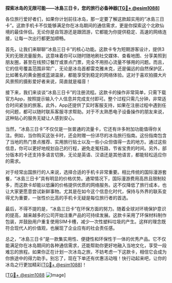 **探索冰岛的无限可能——冰島三日卡，您的旅行必备神器[[TG💪+ @esim1088](https://t.me/s/esim1088)]**

各位旅行爱好者们，如果你计划前往冰岛，那一定要了解这款超实用的“冰島三日卡”。这款手机卡不仅能够满足你在冰岛期间的通信需求，更是你探索这个北欧仙境的最佳伴侣。无论你是自驾游还是跟团游，它都能为你提供稳定、高速的网络连接，让每一次出行都更加顺畅。

首先，让我们来聊聊“冰島三日卡”的核心功能。这款卡专为短期游客设计，提供3天的无限流量服务。这意味着你可以随时随地刷社交媒体、查看地图、分享美照到朋友圈，甚至在线预订餐厅或景点门票，完全不用担心流量不够用的问题。而且，它的信号覆盖范围非常广，无论是冰岛首都雷克雅未克，还是偏远的自然保护区，比如著名的黄金圈或蓝湖温泉，都能享受到稳定的网络体验。这对于喜欢拍摄大片风景照的摄影爱好者来说，简直就是福音！

接下来，我们来谈谈“冰島三日卡”的注册流程。这款卡的操作非常简单，只需下载官方App，按照提示输入个人信息并完成支付即可。整个过程只需几分钟，非常适合时间紧张的旅客。此外，App还提供了实时客服支持，如果在注册过程中遇到任何问题，都可以随时联系客服寻求帮助。对于不太熟悉电子设备操作的朋友来说，这种贴心的服务无疑让人感到安心。

当然，“冰島三日卡”不仅仅是一张普通的流量卡，它还有许多附加功能值得你关注。例如，当你购买这张卡时，还会附赠一份详尽的冰岛旅行指南。这份指南包含了当地的热门景点推荐、实用旅行贴士以及一些小众但值得一去的地方。通过这些信息，你可以更好地规划自己的行程，避免走冤枉路，节省宝贵的时间。另外，部分版本的卡还支持多语言切换，无论是英语、汉语还是其他语言，都能轻松适应你的需求。

对于经常出国旅行的人来说，选择合适的手机卡非常重要。相比传统的国际漫游套餐，“冰島三日卡”具有明显的价格优势。通常情况下，国际漫游费用高昂且限制较多，而这款卡却能以低廉的价格提供优质的网络服务。这不仅降低了旅行成本，也让大家更愿意尝试新鲜事物。尤其是在如今这个信息化时代，保持与外界的联系变得尤为重要，一张性价比高的手机卡无疑是每位旅行者的首选。

最后，不得不提的是，“冰島三日卡”在环保方面的努力。随着全球对环境保护意识的提高，越来越多的公司开始注重产品的可持续发展。这款卡采用了环保材料制作包装，并鼓励用户重复使用SIM卡槽，减少一次性塑料垃圾的产生。这样的理念既符合现代人的价值观，也展现了企业应有的社会责任感。

总之，“冰島三日卡”是一款集实用性、便捷性和环保性于一体的优秀产品。它不仅能满足你在冰岛期间的各种通信需求，还能帮助你更好地融入当地文化，享受一段难忘的旅程。如果你正在计划一次冰岛之旅，不妨考虑一下这款卡，相信它会成为你旅途中的得力助手。别忘了，现在下单还有优惠活动哦！快行动起来吧，让你的冰岛之行更加精彩[[TG💪+ @esim1088](https://t.me/s/esim1088)]！

[[TG💪+ @esim1088](https://t.me/s/esim1088) ![Image](https://i.postimg.cc/4NQfJmqS/Snipaste-2025-05-13-00-14-12.png)]